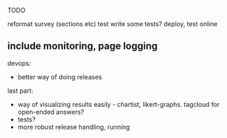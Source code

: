 TODO

reformat survey (sections etc)
test
write some tests?
deploy, test online

include monitoring, page logging
--------------------------------------------------
devops:
  - better way of doing releases

last part:
  - way of visualizing results easily - chartist, likert-graphs. tagcloud for open-ended answers?
  - tests?
  - more robust release handling, running
